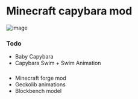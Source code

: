 # Minecraft capybara mod

![image](https://user-images.githubusercontent.com/61585207/184496679-a2291c7e-16d4-4e9a-bb1c-838126c2dc05.png)

### Todo
- Baby Capybara
- Capybara Swim + Swim Animation


###
- Minecraft forge mod
- Geckolib animations
- Blockbench model

